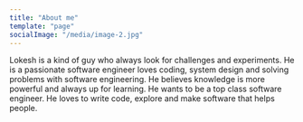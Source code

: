 ```yaml
---
title: "About me"
template: "page"
socialImage: "/media/image-2.jpg"
---
```


Lokesh is a kind of guy who always look for challenges and experiments. He is a passionate software engineer loves coding, system design and solving problems with software engineering. He believes knowledge is more powerful and always up for learning. He wants to be a top class software engineer. He loves to write code, explore and make software that helps people.
